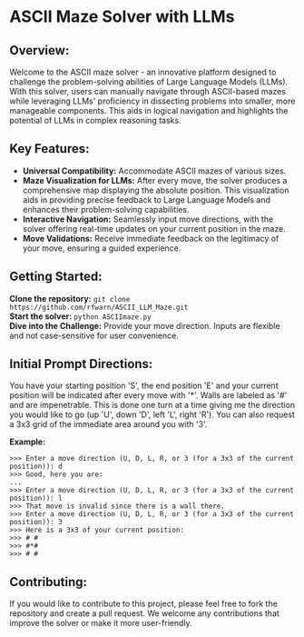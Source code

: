 # ASCII Maze Solver with LLMs

## Overview:

Welcome to the ASCII maze solver - an innovative platform designed to challenge the problem-solving abilities of Large Language Models (LLMs). With this solver, users can manually navigate through ASCII-based mazes while leveraging LLMs' proficiency in dissecting problems into smaller, more manageable components. This aids in logical navigation and highlights the potential of LLMs in complex reasoning tasks.

## Key Features:

- **Universal Compatibility:** Accommodate ASCII mazes of various sizes.
- **Maze Visualization for LLMs:** After every move, the solver produces a comprehensive map displaying the absolute position. This visualization aids in providing precise feedback to Large Language Models and enhances their problem-solving capabilities.
- **Interactive Navigation:** Seamlessly input move directions, with the solver offering real-time updates on your current position in the maze.
- **Move Validations:** Receive immediate feedback on the legitimacy of your move, ensuring a guided experience.

## Getting Started:

**Clone the repository:**
`git clone https://github.com/rfwarn/ASCII_LLM_Maze.git`<br>
**Start the solver:** `python ASCIImaze.py`<br>
**Dive into the Challenge:** Provide your move direction. Inputs are flexible and not case-sensitive for user convenience.

## Initial Prompt Directions:
You have your starting position 'S', the end position 'E' and your current position will be indicated after every move with '*'. Walls are labeled as '#' and are impenetrable. This is done one turn at a time giving me the direction you would like to go (up 'U', down 'D', left 'L', right 'R'). You can also request a 3x3 grid of the immediate area around you with '3'.

**Example:**

```
>>> Enter a move direction (U, D, L, R, or 3 (for a 3x3 of the current position)): d
>>> Good, here you are:
...
>>> Enter a move direction (U, D, L, R, or 3 (for a 3x3 of the current position)): l
>>> That move is invalid since there is a wall there.
>>> Enter a move direction (U, D, L, R, or 3 (for a 3x3 of the current position)): 3
>>> Here is a 3x3 of your current position:
>>> # #
>>> #*#
>>> # #
```

## Contributing:

If you would like to contribute to this project, please feel free to fork the repository and create a pull request. We welcome any contributions that improve the solver or make it more user-friendly.

